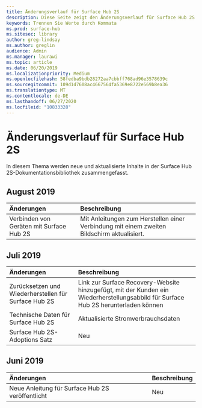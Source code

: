 ```yaml
---
title: Änderungsverlauf für Surface Hub 2S
description: Diese Seite zeigt den Änderungsverlauf für Surface Hub 2S.
keywords: Trennen Sie Werte durch Kommata
ms.prod: surface-hub
ms.sitesec: library
author: greg-lindsay
ms.author: greglin
audience: Admin
ms.manager: laurawi
ms.topic: article
ms.date: 06/20/2019
ms.localizationpriority: Medium
ms.openlocfilehash: 58fedba9bdb28272aa7cbbff768ad96e3578639c
ms.sourcegitcommit: 109d1d7608ac4667564fa5369e8722e569b8ea36
ms.translationtype: MT
ms.contentlocale: de-DE
ms.lasthandoff: 06/27/2020
ms.locfileid: "10833328"
---
```

# Änderungsverlauf für Surface Hub 2S

In diesem Thema werden neue und aktualisierte Inhalte in der Surface Hub 2S-Dokumentationsbibliothek zusammengefasst.

## August 2019

Änderungen | Beschreibung
|:--- |:--- 
|Verbinden von Geräten mit Surface Hub 2S| Mit Anleitungen zum Herstellen einer Verbindung mit einem zweiten Bildschirm aktualisiert.

## Juli 2019

Änderungen | Beschreibung
|:--- |:--- |
| Zurücksetzen und Wiederherstellen für Surface Hub 2S | Link zur Surface Recovery-Website hinzugefügt, mit der Kunden ein Wiederherstellungsabbild für Surface Hub 2S herunterladen können |
| Technische Daten für Surface Hub 2S | Aktualisierte Stromverbrauchsdaten |
| Surface Hub 2S-Adoptions Satz | Neu |

## Juni 2019

Änderungen | Beschreibung
|:--- |:--- |
| Neue Anleitung für Surface Hub 2S veröffentlicht | Neu |
